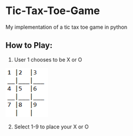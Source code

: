 # Tic-Tax-Toe-Game
 My implementation of a tic tax toe game in python

## How to Play:

1. User 1 chooses to be X or O

![Tic Tac Toe Board](images/board-example.PNG)


2. Select 1-9 to place your X or O